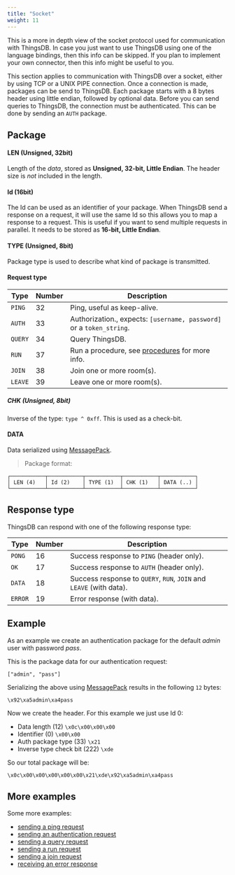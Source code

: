 ```yaml
---
title: "Socket"
weight: 11
---
```


This is a more in depth view of the socket protocol used for communication with ThingsDB.
In case you just want to use ThingsDB using one of the language bindings, then this
info can be skipped. If you plan to implement your own connector, then this info might
be useful to you.

This section applies to communication with ThingsDB over a socket, either by using TCP or a UNIX PIPE connection.
Once a connection is made, packages can be send to ThingsDB. Each package starts
with a 8 bytes header using little endian, followed by optional data. Before you can
send queries to ThingsDB, the connection must be authenticated. This can be done by
sending an `AUTH` package.

## Package

#### LEN (Unsigned, 32bit)

Length of the *data*, stored as **Unsigned, 32-bit, Little Endian**. The header size is *not* included in the length.

#### Id (16bit)

The Id can be used as an identifier of your package. When ThingsDB send a response
on a request, it will use the same Id so this allows you to map a response to a
request. This is useful if you want to send multiple requests in parallel.
It needs to be stored as **16-bit, Little Endian**.

#### TYPE (Unsigned, 8bit)

Package type is used to describe what kind of package is transmitted.

#### Request type

Type      | Number | Description
----------| -----| -----------
`PING`    | 32 | Ping, useful as keep-alive.
`AUTH`    | 33 | Authorization., expects: `[username, password]` or a `token_string`.
`QUERY`   | 34 | Query ThingsDB.
`RUN`     | 37 | Run a procedure, see [procedures](../../procedures-api) for more info.
`JOIN`    | 38 | Join one or more room(s).
`LEAVE`   | 39 | Leave one or more room(s).

##### CHK (Unsigned, 8bit)

Inverse of the type: `type ^ 0xff`. This is used as a check-bit.

#### DATA

Data serialized using [MessagePack](https://msgpack.org).

> Package format:

```none
┌───────────┬───────────┬───────────┬───────────┬───────────┐
│ LEN (4)   │ Id (2)    │ TYPE (1)  │ CHK (1)   │ DATA (..) │
└───────────┴───────────┴───────────┴───────────┴───────────┘
```

## Response type

ThingsDB can respond with one of the following response type:

Type | Number | Description
--------| -----| -----------
`PONG`  | 16 | Success response to `PING` (header only).
`OK`    | 17 | Success response to `AUTH` (header only).
`DATA`  | 18 | Success response to `QUERY`, `RUN`, `JOIN` and `LEAVE` (with data).
`ERROR` | 19 | Error response (with data).

## Example

As an example we create an authentication package for the default *admin* user with password *pass*.

This is the package data for our authentication request:

`["admin", "pass"]`

Serializing the above using [MessagePack](https://msgpack.org) results in the following `12` bytes:

`\x92\xa5admin\xa4pass`

Now we create the header. For this example we just use Id 0:

- Data length (12) `\x0c\x00\x00\x00`
- Identifier (0) `\x00\x00`
- Auth package type (33) `\x21`
- Inverse type check bit (222) `\xde`

So our total package will be:

`\x0c\x00\x00\x00\x00\x00\x21\xde\x92\xa5admin\xa4pass`

## More examples

Some more examples:

- [sending a ping request](./ping)
- [sending an authentication request](./auth)
- [sending a query request](./query)
- [sending a run request](./run)
- [sending a join request](./join)
- [receiving an error response](./error-response)

